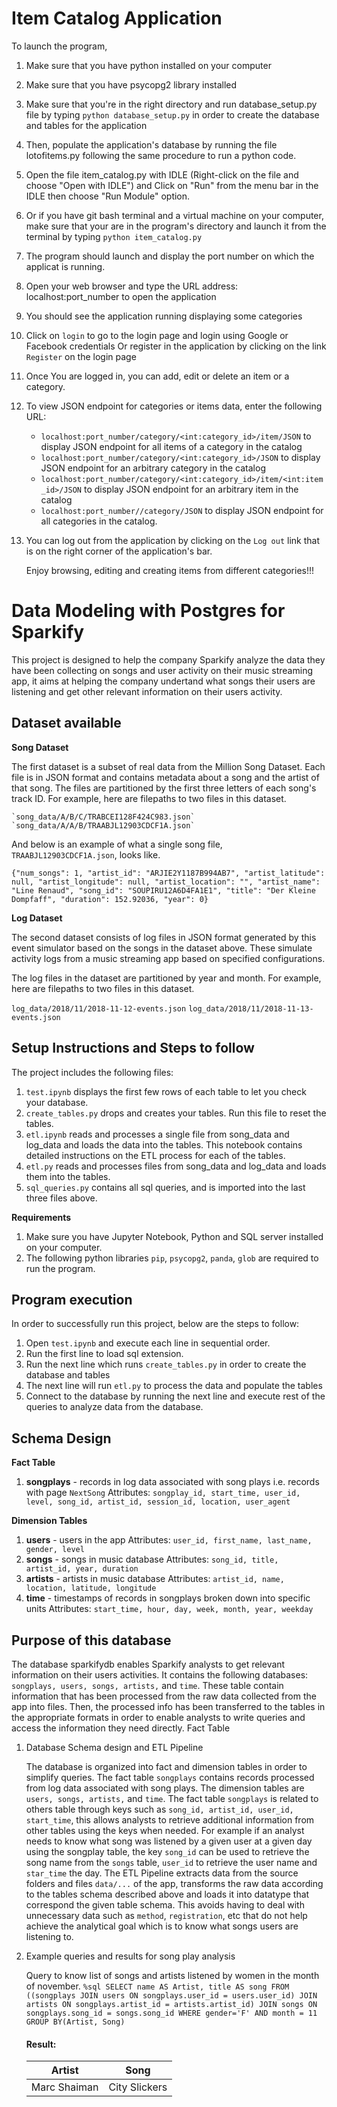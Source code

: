 
#  Item Catalog Application 



To launch the program,

1. Make sure that you have python installed on your computer
2. Make sure that you have psycopg2 library installed
3. Make sure that you're in the right directory and run database_setup.py file by typing
   `python database_setup.py` in order to create the database and tables for the application
4. Then, populate the application's database by running the file lotofitems.py following the 
   same procedure to run a python code. 
5. Open the file item_catalog.py with IDLE (Right-click
   on the file and choose "Open with IDLE")
   and Click on "Run" from the menu bar in the IDLE then choose "Run Module" option.
6. Or if you have git bash terminal and a virtual machine on your computer, 
   make sure that your are in the program's directory and launch it from the
   terminal by typing `python item_catalog.py` 
7. The program should launch and display the port number on which the applicat is running.
8. Open your web browser and type the URL address: localhost:port_number to open the application
9. You should see the application running displaying some categories
10. Click on `login` to go to the login page and login using Google or Facebook credentials 
	Or register in the application by clicking on the link `Register` on the login page
11. Once You are logged in, you can add, edit or delete an item or a category.
12.	To view JSON endpoint for categories or items data, enter the following URL:
	*	`localhost:port_number/category/<int:category_id>/item/JSON` to display
		JSON endpoint for all items of a category in the catalog
	*	`localhost:port_number/category/<int:category_id>/JSON` to display
		JSON endpoint for an arbitrary category in the catalog
	*	`localhost:port_number/category/<int:category_id>/item/<int:item_id>/JSON` 
		to display JSON endpoint for an arbitrary item in the catalog
	*	`localhost:port_number//category/JSON` to display
		JSON endpoint for all categories in the catalog.
13. You can log out from the application by clicking on the `Log out` link that is
	on the right corner of the application's bar.
	
	
	Enjoy browsing, editing and creating items from different categories!!!

# Data Modeling with Postgres for Sparkify

This project is designed to help the company Sparkify analyze the data they have been collecting on songs and user activity on their music streaming app, it aims at helping the company undertand what songs their users are listening and get other relevant information on their users activity.

## Dataset available

**Song Dataset**

The first dataset is a subset of real data from the Million Song Dataset. Each file is in JSON format and contains metadata about a song and the artist of that song. The files are partitioned by the first three letters of each song's track ID. For example, here are filepaths to two files in this dataset.

    `song_data/A/B/C/TRABCEI128F424C983.json`
    `song_data/A/A/B/TRAABJL12903CDCF1A.json`
And below is an example of what a single song file, `TRAABJL12903CDCF1A.json`, looks like.

`{"num_songs": 1, "artist_id": "ARJIE2Y1187B994AB7", "artist_latitude": null, "artist_longitude": null, "artist_location": "", "artist_name": "Line Renaud", "song_id": "SOUPIRU12A6D4FA1E1", "title": "Der Kleine Dompfaff", "duration": 152.92036, "year": 0}`

**Log Dataset**

The second dataset consists of log files in JSON format generated by this event simulator based on the songs in the dataset above. These simulate activity logs from a music streaming app based on specified configurations.

The log files in the dataset are partitioned by year and month. For example, here are filepaths to two files in this dataset.

`log_data/2018/11/2018-11-12-events.json`
`log_data/2018/11/2018-11-13-events.json`

## Setup Instructions and Steps to follow

The project includes the following files:
1. `test.ipynb` displays the first few rows of each table to let you check your database.
2. `create_tables.py` drops and creates your tables. Run this file to reset the tables.
3. `etl.ipynb` reads and processes a single file from song_data and log_data and loads the data into the tables. This notebook contains detailed instructions on the ETL process for each of the tables.
4. `etl.py` reads and processes files from song_data and log_data and loads them into the tables.
5. `sql_queries.py` contains all sql queries, and is imported into the last three files above.
    
**Requirements**

1. Make sure you have Jupyter Notebook, Python and SQL server installed on your computer.
2. The following python libraries `pip`, `psycopg2`, `panda`, `glob` are required to run the program.

## Program execution
In order to successfully run this project, below are the steps to follow:

1. Open `test.ipynb` and execute each line in sequential order.
2. Run the first line to load sql extension.
3. Run the next line which runs `create_tables.py` in order to create the database and tables
4. The next line will run `etl.py` to process the data and populate the tables
5. Connect to the database by running the next line and execute rest of the queries to analyze data from the database.

## Schema Design

**Fact Table**
1. **songplays** - records in log data associated with song plays i.e. records with page `NextSong`
    Attributes: `songplay_id, start_time, user_id, level, song_id, artist_id, session_id, location, user_agent`
    
**Dimension Tables**
1. **users** - users in the app 
    Attributes: `user_id, first_name, last_name, gender, level`
2. **songs** - songs in music database
    Attributes: `song_id, title, artist_id, year, duration`
3. **artists** - artists in music database
    Attributes: `artist_id, name, location, latitude, longitude`
4. **time** - timestamps of records in songplays broken down into specific units
    Attributes: `start_time, hour, day, week, month, year, weekday`
    
## Purpose of this database

The database sparkifydb enables Sparkify analysts to get relevant information on their users activities. It contains the following databases: `songplays, users, songs, artists,` and `time`. These table contain information that has been processed from the raw data collected from the app into files. Then, the processed info has been transferred to the tables in the appropriate formats in order to enable analysts to write queries and access the information they need directly.
Fact Table

1. Database Schema design and ETL Pipeline

    The database is organized into fact and dimension tables in order to simplify queries. The fact table `songplays` contains records processed from log data associated with song plays.
    The dimension tables are ```users, songs, artists,``` and ```time```.
    The fact table ```songplays``` is related to others table through keys such as ```song_id, artist_id, user_id, start_time```, this allows analysts to retrieve additional information from other tables using the keys when needed. For example if an analyst needs to know what song was listened by a given user at a given day using the songplay table, the key ```song_id``` can be used to retrieve the song name from the ```songs``` table, ```user_id``` to retrieve the user name and ```star_time``` the day. 
    The ETL Pipeline extracts data from the source folders and files ```data/...``` of the app, transforms the raw data according to the tables schema described above and loads it into datatype that correspond the given table schema. This avoids having to deal with unnecessary data such as ```method```, ```registration```, etc that do not help achieve the analytical goal which is to know what songs users are listening to. 
    
2. Example queries and results for song play analysis

    Query to know list of songs and artists listened by women in the month of november.
       ``` %sql SELECT name AS Artist, title AS song FROM ((songplays JOIN users ON songplays.user_id = users.user_id) JOIN artists ON songplays.artist_id = artists.artist_id) JOIN songs ON songplays.song_id = songs.song_id WHERE gender='F' AND month = 11 GROUP BY(Artist, Song) ```
       
    #### Result:

    |Artist|Song|
    |------|------|
    |Marc Shaiman|City Slickers|

